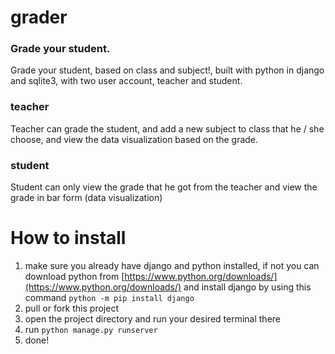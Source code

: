 # grader
### Grade your student.
Grade your student, based on class and subject!, built with python in django and sqlite3, with two user account, teacher and student.  

### teacher
Teacher can grade the student, and add a new subject to class that he / she choose, and view the data visualization based on the grade. 

### student 
Student can only view the grade that he got from the teacher and view the grade in bar form (data visualization) 

# How to install 

 1. make sure you already have django and python installed, if not you can download python from [https://www.python.org/downloads/](https://www.python.org/downloads/) and install django by using this command `python -m pip install django`
 2. pull or fork this project 
 3. open the project directory and run your desired terminal there
 4. run `python manage.py runserver`
 5. done!


